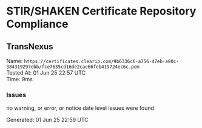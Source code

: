 # STIR/SHAKEN Certificate Repository Compliance

## TransNexus

Name: `https://certificates.clearip.com/9b6336c6-a756-47eb-a80c-384319297ebb/fce7635cd16de2cae66feb419724ec6c.pem`\
Tested At: 01 Jun 25 22:57 UTC\
Time: 9ms

### Issues

no warning, or error, or notice date level issues were found

Generated: 01 Jun 25 22:59 UTC